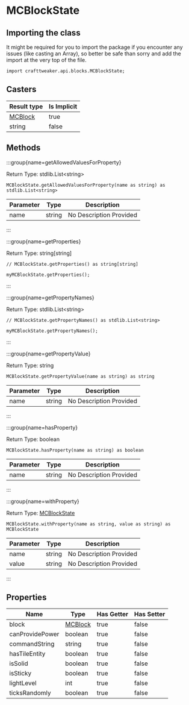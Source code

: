 # MCBlockState

## Importing the class

It might be required for you to import the package if you encounter any issues (like casting an Array), so better be safe than sorry and add the import at the very top of the file.
```zenscript
import crafttweaker.api.blocks.MCBlockState;
```


## Casters

| Result type | Is Implicit |
|-------------|-------------|
| [MCBlock](/vanilla/api/blocks/MCBlock) | true |
| string | false |

## Methods

:::group{name=getAllowedValuesForProperty}

Return Type: stdlib.List&lt;string&gt;

```zenscript
MCBlockState.getAllowedValuesForProperty(name as string) as stdlib.List<string>
```

| Parameter | Type | Description |
|-----------|------|-------------|
| name | string | No Description Provided |


:::

:::group{name=getProperties}

Return Type: string[string]

```zenscript
// MCBlockState.getProperties() as string[string]

myMCBlockState.getProperties();
```

:::

:::group{name=getPropertyNames}

Return Type: stdlib.List&lt;string&gt;

```zenscript
// MCBlockState.getPropertyNames() as stdlib.List<string>

myMCBlockState.getPropertyNames();
```

:::

:::group{name=getPropertyValue}

Return Type: string

```zenscript
MCBlockState.getPropertyValue(name as string) as string
```

| Parameter | Type | Description |
|-----------|------|-------------|
| name | string | No Description Provided |


:::

:::group{name=hasProperty}

Return Type: boolean

```zenscript
MCBlockState.hasProperty(name as string) as boolean
```

| Parameter | Type | Description |
|-----------|------|-------------|
| name | string | No Description Provided |


:::

:::group{name=withProperty}

Return Type: [MCBlockState](/vanilla/api/blocks/MCBlockState)

```zenscript
MCBlockState.withProperty(name as string, value as string) as MCBlockState
```

| Parameter | Type | Description |
|-----------|------|-------------|
| name | string | No Description Provided |
| value | string | No Description Provided |


:::


## Properties

| Name | Type | Has Getter | Has Setter |
|------|------|------------|------------|
| block | [MCBlock](/vanilla/api/blocks/MCBlock) | true | false |
| canProvidePower | boolean | true | false |
| commandString | string | true | false |
| hasTileEntity | boolean | true | false |
| isSolid | boolean | true | false |
| isSticky | boolean | true | false |
| lightLevel | int | true | false |
| ticksRandomly | boolean | true | false |

